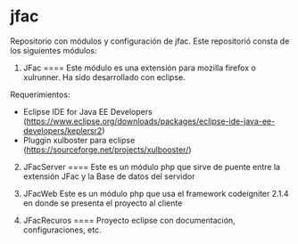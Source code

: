 
jfac
====
Repositorio con módulos y configuración de jfac.
Este repositorió consta de los siguientes módulos:

1. JFac
====
Este módulo es una extensión para mozilla firefox o xulrunner.
Ha sido desarrollado con eclipse.

Requerimientos:
- Eclipse IDE for Java EE Developers (https://www.eclipse.org/downloads/packages/eclipse-ide-java-ee-developers/keplersr2)
- Pluggin xulboster para eclipse (https://sourceforge.net/projects/xulbooster/)

2. JFacServer
====
Este es un módulo php que sirve de puente entre la extensión JFac y la Base de datos del servidor

2. JFacWeb
Este es un módulo php que usa el framework codeigniter 2.1.4 en donde se presenta el proyecto al cliente

4. JFacRecuros
====
Proyecto eclipse con documentación, configuraciones, etc.
